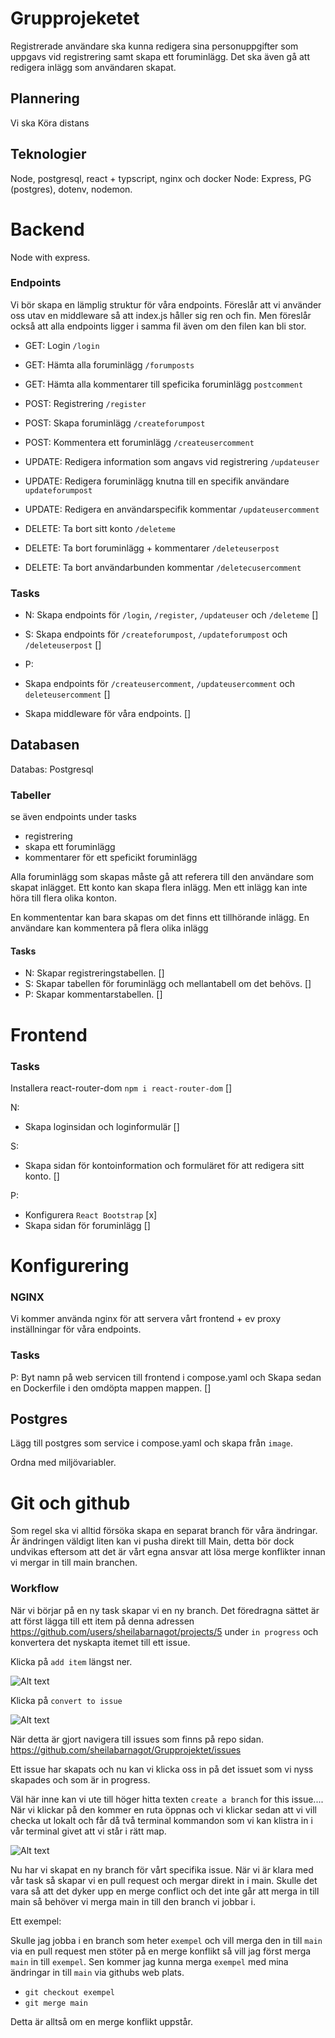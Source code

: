 # Grupprojeketet

Registrerade användare ska kunna redigera sina personuppgifter som uppgavs vid registrering samt skapa ett foruminlägg.
Det ska även gå att redigera inlägg som användaren skapat.

## Plannering

Vi ska Köra distans

## Teknologier

Node, postgresql, react + typscript, nginx och docker
Node: Express, PG (postgres), dotenv, nodemon.

# Backend

Node with express.

### Endpoints

Vi bör skapa en lämplig struktur för våra endpoints. Föreslår att vi använder oss utav en middleware så att index.js håller sig ren och fin. Men föreslår också att alla endpoints ligger i samma fil även om den filen kan bli stor.

- GET: Login `/login`
- GET: Hämta alla foruminlägg `/forumposts`
- GET: Hämta alla kommentarer till speficika foruminlägg `postcomment`

- POST: Registrering `/register`
- POST: Skapa foruminlägg `/createforumpost`
- POST: Kommentera ett foruminlägg `/createusercomment`

- UPDATE: Redigera information som angavs vid registrering `/updateuser`
- UPDATE: Redigera foruminlägg knutna till en specifik användare `updateforumpost`
- UPDATE: Redigera en användarspecifik kommentar `/updateusercomment`

- DELETE: Ta bort sitt konto `/deleteme`
- DELETE: Ta bort foruminlägg + kommentarer `/deleteuserpost`
- DELETE: Ta bort användarbunden kommentar `/deletecusercomment`

### Tasks

- N: Skapa endpoints för `/login`, `/register`, `/updateuser` och `/deleteme` []

- S: Skapa endpoints för `/createforumpost`, `/updateforumpost` och `/deleteuserpost` []

- P:

- Skapa endpoints för `/createusercomment`, `/updateusercomment` och `deleteusercomment`
  []
- Skapa middleware för våra endpoints. []

## Databasen

Databas: Postgresql

### Tabeller

se även endpoints under tasks

- registrering
- skapa ett foruminlägg
- kommentarer för ett speficikt foruminlägg

Alla foruminlägg som skapas måste gå att referera till den användare som skapat inlägget. Ett konto kan skapa flera inlägg. Men ett inlägg kan inte höra till flera olika konton.

En kommententar kan bara skapas om det finns ett tillhörande inlägg. En användare kan kommentera på flera olika inlägg

#### Tasks

- N: Skapar registreringstabellen. []
- S: Skapar tabellen för foruminlägg och mellantabell om det behövs. []
- P: Skapar kommentarstabellen. []

# Frontend

### Tasks

Installera react-router-dom `npm i react-router-dom` []

N:

- Skapa loginsidan och loginformulär []

S:

- Skapa sidan för kontoinformation och formuläret för att redigera sitt konto. []

P:

- Konfigurera `React Bootstrap` [x]
- Skapa sidan för foruminlägg []

# Konfigurering

### NGINX

Vi kommer använda nginx för att servera vårt frontend + ev proxy inställningar för våra endpoints.

### Tasks

P: Byt namn på web servicen till frontend i compose.yaml och Skapa sedan en Dockerfile i den omdöpta mappen mappen. []

## Postgres

Lägg till postgres som service i compose.yaml och skapa från `image`.

Ordna med miljövariabler.

# Git och github

Som regel ska vi alltid försöka skapa en separat branch för våra ändringar. Är ändringen väldigt liten kan vi pusha direkt till Main, detta bör dock undvikas eftersom att det är vårt egna ansvar att lösa merge konflikter innan vi mergar in till main branchen.

### Workflow

När vi börjar på en ny task skapar vi en ny branch. Det föredragna sättet är att först lägga till ett item på denna adressen https://github.com/users/sheilabarnagot/projects/5 under `in progress` och konvertera det nyskapta itemet till ett issue.

Klicka på `add item` längst ner.

![Alt text](./assets/first.png?raw=true "Title")

Klicka på `convert to issue`

![Alt text](./assets/second.png?raw=true "Title")

När detta är gjort navigera till issues som finns på repo sidan. https://github.com/sheilabarnagot/Grupprojektet/issues

Ett issue har skapats och nu kan vi klicka oss in på det issuet som vi nyss skapades och som är in progress.

Väl här inne kan vi ute till höger hitta texten `create a branch` for this issue.... När vi klickar på den kommer en ruta öppnas och vi klickar sedan att vi vill checka ut lokalt och får då två terminal kommandon som vi kan klistra in i vår terminal givet att vi står i rätt map.

![Alt text](./assets/fourth.png?raw=true "Title")

Nu har vi skapat en ny branch för vårt specifika issue. När vi är klara med vår task så skapar vi en pull request och mergar direkt in i main. Skulle det vara så att det dyker upp en merge conflict och det inte går att merga in till main så behöver vi merga main in till den branch vi jobbar i.

Ett exempel:

Skulle jag jobba i en branch som heter `exempel` och vill merga den in till `main` via en pull request men stöter på en merge konflikt så vill jag först merga `main` in till `exempel`. Sen kommer jag kunna merga `exempel` med mina ändringar in till `main` via githubs web plats.

- `git checkout exempel`
- `git merge main`

Detta är alltså om en merge konflikt uppstår.
